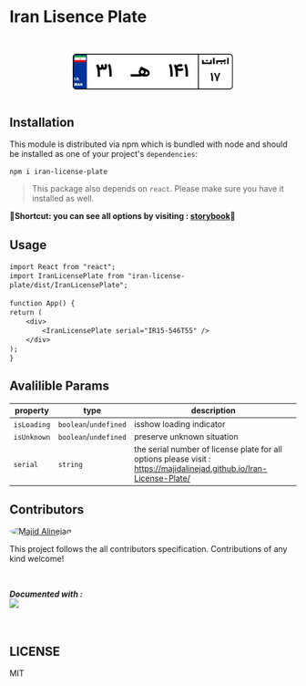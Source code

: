 # Iran Lisence Plate

<h1 align="center">
<img src="https://raw.githubusercontent.com/MajidAlinejad/Iran-License-Plate/main/public/Screenshot.png" alt="Iran License Plate" title="Iran License Plate" width="300">
</h1>

## Installation

This module is distributed via npm which is bundled with node and should be installed as one of your project's `dependencies`:

```
npm i iran-license-plate
```

> This package also depends on `react`. Please make sure you have it installed
> as well.

**🚨Shortcut: you can see all options by visiting : [storybook](https://majidalinejad.github.io/Iran-License-Plate/)🚨**

## Usage

```
import React from "react";
import IranLicensePlate from "iran-license-plate/dist/IranLicensePlate";

function App() {
return (
    <div>
        <IranLicensePlate serial="IR15-546T55" />
    </div>
);
}

```

## Avalilible Params

| property    | type                  | description                                                                                                           |
| ----------- | --------------------- | --------------------------------------------------------------------------------------------------------------------- |
| `isLoading` | `boolean`/`undefined` | isshow loading indicator                                                                                              |
| `isUnknown` | `boolean`/`undefined` | preserve unknown situation                                                                                            |
| `serial`    | `string`              | the serial number of license plate for all options please visit : https://majidalinejad.github.io/Iran-License-Plate/ |

## Contributors

<a href="https://github.com/MajidAlinejad"  >
<img style="border-radius:100%" width="40" alt="Majid Alinejad" src="https://avatars.githubusercontent.com/u/25850003?s=400&u=bd3ade163371339aca49cb094759232a416077d4&v=4">
</a>

This project follows the all contributors specification.
Contributions of any kind welcome!

</br>

**_Documented with :_**
<br>
<img width="150" src="https://user-images.githubusercontent.com/321738/63501763-88dbf600-c4cc-11e9-96cd-94adadc2fd72.png">

<br>

## LICENSE

MIT
